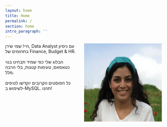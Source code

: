 ```yaml
---
layout: home
title: Home
permalink: /
section: home
intro_paragraph: ''
---
```

<div>
<img src="/assets/img/uploads/shiran.jpg" style="width: 250px; float: right;
    margin-left: 20px;">
<p>
היי! שמי שירן, Data Analyst עם ניסיון בתחומים של Finance, Budget & HR. <br><br>
הבלוג שלי כפי שמיד תבחינו בנוי כטאפאס, טעימות קטנות, בלי הרבה מלל. <br><br>כל הפוסטים הקרובים יוקדשו לטיפים לשימוש ב-MySQL. 
תהנו!	
</p>

</div>



